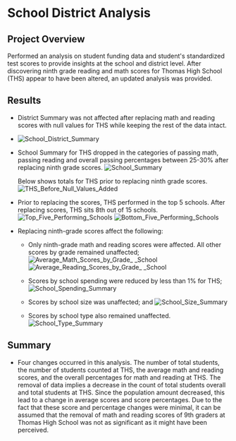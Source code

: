 # School District Analysis

## Project Overview
Performed an analysis on student funding data and student's standardized test scores to provide insights at the school and district level.
After discovering ninth grade reading and math scores for Thomas High School (THS) appear to have been altered, an updated analysis was provided.

## Results
- District Summary was not affected after replacing math and reading scores with null values for THS while keeping the rest of the data intact.            
- ![School_District_Summary](https://user-images.githubusercontent.com/98711219/164155066-c5351762-4557-4099-9d02-b939eade4159.png)
- School Summary for THS dropped in the categories of passing math, passing reading and overall passing percentages between 25-30% after replacing ninth grade scores. 
 ![School_Summary](https://user-images.githubusercontent.com/98711219/164167033-6579dd58-1516-4f4d-b33e-88931adb436f.png)

  Below shows totals for THS prior to replacing ninth grade scores.
  ![THS_Before_Null_Values_Added](https://user-images.githubusercontent.com/98711219/164157753-e2974bcc-87a8-4019-935b-9d62798799b1.png)

- Prior to replacing the scores, THS performed in the top 5 schools. After replacing scores, THS sits 8th out of 15 schools.
![Top_Five_Performing_Schools](https://user-images.githubusercontent.com/98711219/164168023-8a2ec2d7-04e0-4568-b76e-309e7e8ca4e0.png)
![Bottom_Five_Performing_Schools](https://user-images.githubusercontent.com/98711219/164168030-cccac335-e3ac-4c57-a8f9-e4f516bfc80e.png)

- Replacing ninth-grade scores affect the following:

     * Only ninth-grade math and reading scores were affected. All other scores by grade remained unaffected;
     ![Average_Math_Scores_by_Grade_ _School](https://user-images.githubusercontent.com/98711219/164169918-00273cf8-a528-4b5e-904d-8b40135cba5a.png)
     ![Average_Reading_Scores_by_Grade_ _School](https://user-images.githubusercontent.com/98711219/164169217-203d1bd8-e0b3-4208-b4d7-f9133b64a98f.png)

     * Scores by school spending were reduced by less than 1% for THS;
     ![School_Spending_Summary](https://user-images.githubusercontent.com/98711219/164169320-c09f5716-e6ac-4bf5-9b53-52ef3069f383.png)

     * Scores by school size was unaffected; and
     ![School_Size_Summary](https://user-images.githubusercontent.com/98711219/164169356-e96dc8b8-621a-450c-9ac3-8c6d96d5ced0.png)

     * Scores by school type also remained unaffected. 
     ![School_Type_Summary](https://user-images.githubusercontent.com/98711219/164169382-ee9b7e61-3101-4539-a3d3-2bb46f182b55.png)


## Summary
- Four changes occurred in this analysis. The number of total students, the number of students counted at THS, the average math and reading scores, and the overall percentages for math and reading at THS. The removal of data implies a decrease in the count of total students overall and total students at THS. Since the population amount decreased, this lead to a change in average scores and score percentages. Due to the fact that these score and percentage changes were minimal, it can be assumed that the removal of math and reading scores of 9th graders at Thomas High School was not as significant as it might have been perceived.
